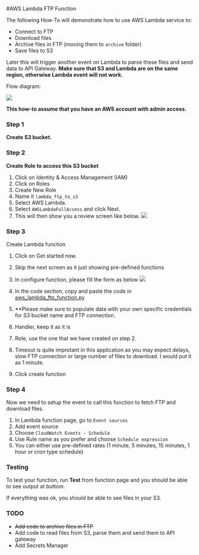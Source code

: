 #AWS Lambda FTP Function

The following How-To will demonstrate how to use AWS Lambda service to:

- Connect to FTP
- Download files
- Archive files in FTP (moving them to `archive` folder)
- Save files to S3

Later this will trigger another event on Lambda to parse these files and send data to API Gateway.
**Make sure that S3 and Lambda are on the same region, otherwise Lambda event will not work.**

Flow diagram:

![](images/lambda.png)

**This how-to assume that you have an AWS account with admin access.**


### Step 1
**Create S3 bucket.**

### Step 2
**Create Role to access this S3 bucket**

1. Click on Identity & Access Management (IAM)
2. Click on Roles
3. Create New Role
4. Name it `lambda_ftp_to_s3`
5. Select AWS Lambda.
6. Select `AWSLambdaFullAccess` and click Next.
7. This will then show you a review screen like below.
![](images/lambda_arn.png)

### Step 3
Create Lambda function

1. Click on Get started now.
2. Skip the next screen as it just showing pre-defined functions
3. In configure function, please fill the form as below
![](images/configure_function.png)

4. In the code section, copy and paste the code in [aws_lambda_ftp_function.py](./aws_lambda_ftp_function.py)
5. **Please make sure to populate data with your own specific credentials for S3 bucket name and FTP connection.
6. Handler, keep it as it is
7. Role, use the one that we have created on step 2.
8. Timeout is quite improtant in this application as you may expect delays, slow FTP connection or large number of files to download. I would put it as 1 minute.
9. Click create function


### Step 4
Now we need to setup the event to call this function to fetch FTP and download files.

1. In Lambda function page, go to `Event sources`
2. Add event source
3. Choose `CloudWatch Events - Schedule`
4. Use Rule name as you prefer and choose `Schedule expression`
5. You can either use pre-defined rates (1 minute, 5 minutes, 15 minutes, 1 hour or cron type schedule)


### Testing
To test your function, run **Test** from function page and you should be able to see output at buttom.

If everything was ok, you should be able to see files in your S3.

### TODO
- ~~Add code to archive files in FTP~~
- Add code to read files from S3, parse them and send them to API gateway
- Add Secrets Manager
